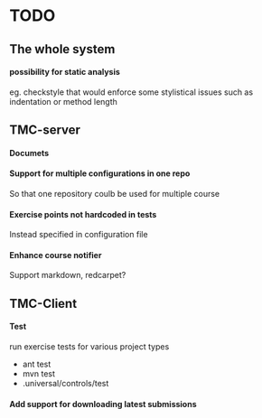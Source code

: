 TODO
====

## The whole system

#### possibility for static analysis

eg. checkstyle that would enforce some stylistical issues such as indentation or method length

## TMC-server

#### Documets

#### Support for multiple configurations in one repo

So that one repository coulb be used for multiple course

#### Exercise points not hardcoded in tests

Instead specified in configuration file

#### Enhance course notifier
Support markdown, redcarpet?

## TMC-Client

#### Test
run exercise tests for various project types
* ant test
* mvn test
* .universal/controls/test
#### Add support for downloading latest submissions

